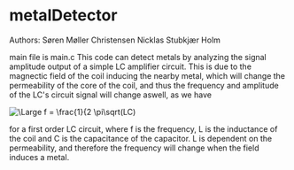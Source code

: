 # metalDetector
Authors: 
Søren Møller Christensen 
Nicklas Stubkjær Holm

main file is main.c
This code can detect metals by analyzing the signal amplitude output of a
simple LC amplifier circuit. This is due to the magnectic field of the coil
inducing the nearby metal, which will change the permeability of the core of the coil, 
and thus the frequency and amplitude of the LC's circuit signal will change aswell, as we have

<img src="https://latex.codecogs.com/svg.latex?\Large&space;f = \frac{1}{2 \pi\sqrt(LC)}" title="\Large f = \frac{1}{2 \pi\sqrt(LC)" />


for a first order LC circuit, where
f is the frequency, L is the inductance of the coil and C is the capacitance of the capacitor.
L is dependent on the permeability, and therefore the frequency will change when the field induces a metal.
